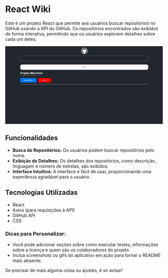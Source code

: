 # React Wiki

Este é um projeto React que permite aos usuários buscar repositórios no GitHub usando a API do GitHub. Os repositórios encontrados são exibidos de forma interativa, permitindo que os usuários explorem detalhes sobre cada um deles.

![Screenshot do Projeto](react-wiki/src/assets/print.jpg) <!-- Substitua pelo caminho correto da sua imagem -->

## Funcionalidades

- **Busca de Repositórios:** Os usuários podem buscar repositórios pelo nome.
- **Exibição de Detalhes:** Os detalhes dos repositórios, como descrição, linguagem e número de estrelas, são exibidos.
- **Interface Intuitiva:** A interface é fácil de usar, proporcionando uma experiência agradável para o usuário.

## Tecnologias Utilizadas

- React
- Axios (para requisições à API)
- GitHub API
- CSS

### Dicas para Personalizar:
- Você pode adicionar seções sobre como executar testes, informações sobre a licença e quem são os colaboradores do projeto.
- Inclua screenshots ou gifs do aplicativo em ação para tornar o README mais atraente.

Se precisar de mais alguma coisa ou ajustes, é só avisar!
